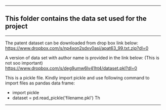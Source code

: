 ---- 

This folder contains the data set used for the project
--- 

----
The patent dataset can be downloaded from drop box link below:
https://www.dropbox.com/s/np4xon2sdxv0asi/apat63_99.txt.zip?dl=0


A version of data set with author name  is provided in the link below: (This is not soo important)
https://www.dropbox.com/s/deg9umw6lv41ht4/dataset.pkl?dl=0

This is a pickle file. Kindly  import pickle  and use following command to import files as pandas data frame:
  * import pickle
  * dataset = pd.read_pickle('filename.pkl') 
Th
----
